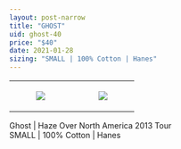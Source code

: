 ```yaml
---
layout: post-narrow
title: "GHOST"
uid: ghost-40
price: "$40"
date: 2021-01-28
sizing: "SMALL | 100% Cotton | Hanes"
---
```




<table style="width:100%;"><tr><td style="vertical-align:top;">
      <figure class="tmblr-full" data-orig-height="2048" data-orig-width="1365" data-orig-src="https://concertshirts.netlify.app/shirts/0464/0464-01.jpg"><img src="https://64.media.tumblr.com/880d9b93c0316b6d2235807af55fca94/f3c8f66382f38767-e6/s540x810/adae0194563d56c8ca23bba0b2294aed5dc10ca3.jpg" data-orig-height="2048" data-orig-width="1365" data-orig-src="https://concertshirts.netlify.app/shirts/0464/0464-01.jpg"/></figure></td>
    <td style="vertical-align:top;">
      <figure class="tmblr-full" data-orig-height="2048" data-orig-width="1365" data-orig-src="https://concertshirts.netlify.app/shirts/0464/0464-02.jpg"><img src="https://64.media.tumblr.com/902fa19d97e5b320bf35b853aafb62f4/f3c8f66382f38767-f4/s540x810/c2f16286c0748c8b0e122ae4c05794b500cf2ba2.jpg" data-orig-height="2048" data-orig-width="1365" data-orig-src="https://concertshirts.netlify.app/shirts/0464/0464-02.jpg"/></figure></td>
  </tr></table><p>
  Ghost | Haze Over North America 2013 Tour<br/>SMALL | 100% Cotton | Hanes
</p>
